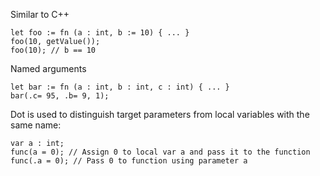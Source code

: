 Similar to C++

	let foo := fn (a : int, b := 10) { ... }
	foo(10, getValue());
	foo(10); // b == 10

Named arguments

	let bar := fn (a : int, b : int, c : int) { ... }
	bar(.c= 95, .b= 9, 1);
  
Dot is used to distinguish target parameters from local variables with the same name:

	var a : int;
	func(a = 0); // Assign 0 to local var a and pass it to the function
	func(.a = 0); // Pass 0 to function using parameter a

